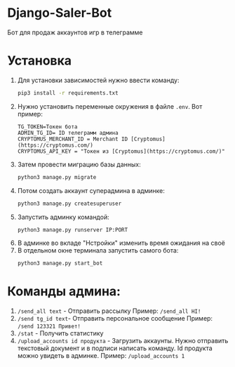 # Django-Saler-Bot
 
Бот для продаж аккаунтов игр в телеграмме

# Установка 
1. Для установки зависимостей нужно ввести команду:
   ``` sh
   pip3 install -r requirements.txt
   ```
2. Нужно установить переменные окружения в файле `.env`. Вот пример:
   ```
   TG_TOKEN=Токен бота
   ADMIN_TG_ID= ID телеграмм админа
   CRYPTOMUS_MERCHANT_ID = Merchant ID [Cryptomus](https://cryptomus.com/)
   CRYPTOMUS_API_KEY = "Токен из [Cryptomus](https://cryptomus.com/)"
   ```
3. Затем провести миграцию базы данных:
   ``` sh
   python3 manage.py migrate
   ```
4. Потом создать аккаунт суперадмина в админке:
   ``` sh
   python3 manage.py createsuperuser
   ```
5. Запустить админку командой:
   ``` sh
   python3 manage.py runserver IP:PORT
   ```
6. В админке во вкладе "Нстройки" изменить время ожидания на своё
7. В отдельном окне терминала запустить самого бота:
   ``` sh
   python3 manage.py start_bot
   ```

# Команды админа:
1. `/send_all text` - Отправить рассылку Пример: `/send_all HI!`
2. `/send tg_id text`- Отправить персональное сообщение Пример: `/send 123321 Привет!`
3. `/stat` - Получить статистику
4. `/upload_accounts id продукта` - Загрузить аккаунты. Нужно отправить текстовый документ и в подписи написать команду. Id продукта можно увидеть в админке. Пример: `/upload_accounts 1`
